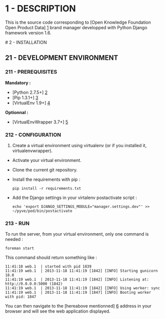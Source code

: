 # 1 - DESCRIPTION

This is the source code corresponding to [Open Knowledge Foundation Open Product Data] [1] brand manager developped with Python Django framework version 1.6.

[1]: <http://product.okfn.org> "OKFN Open Product Data website"

# 2 - INSTALLATION

## 21 - DEVELOPMENT ENVIRONMENT

### 211 - PREREQUISITES

**Mandatory :**

* [Python 2.7.5+] [2]
* [Pip 1.3.1+] [3]
* [VirtualEnv 1.9+] [4]

[2]: <http://www.python.org/getit/> "Python install documentation"
[3]: <http://www.pip-installer.org/en/latest/installing.html> "Pip install documentation"
[4]: <https://pypi.python.org/pypi/virtualenv> "VirtualEnv install documentation"

**Optionnal :**

* [VirtualEnvWrapper 3.7+] [5]

[5]: <http://virtualenvwrapper.readthedocs.org/en/latest/install.html#basic-installation> "VirtualEnvWrapper install documentation"

### 212 - CONFIGURATION

1. Create a virtual environment using virtualenv (or if you installed it, virtualenvwrapper).
- Activate your virtual environment.
- Clone the current git repository.
- Install the requirements with pip :

  `pip install -r requirements.txt`

- Add the Django settings in your virtalenv postactivate script :
  
  `echo 'export DJANGO_SETTINGS_MODULE="manager.settings.dev"' >> ~/pyve/pod/bin/postactivate`

### 213 - RUN

To run the server, from your virtual environment, only one command is needed :

`foreman start`

This command should return something like :

    11:41:18 web.1  | started with pid 1839
    11:41:19 web.1  | 2013-11-18 11:41:19 [1842] [INFO] Starting gunicorn 18.0
    11:41:19 web.1  | 2013-11-18 11:41:19 [1842] [INFO] Listening at: http://0.0.0.0:5000 (1842)
    11:41:19 web.1  | 2013-11-18 11:41:19 [1842] [INFO] Using worker: sync
    11:41:19 web.1  | 2013-11-18 11:41:19 [1847] [INFO] Booting worker with pid: 1847

You can then navigate to the [hereabove mentionned] [6] address in your browser and will see the web application displayed.

[6]: <http://127.0.0.1:8001> "Localhost Python Django server"

